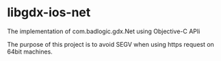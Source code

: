 # libgdx-ios-net
The implementation of com.badlogic.gdx.Net using Objective-C APIi

The purpose of this project is to avoid SEGV when using https request on 64bit machines.
